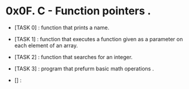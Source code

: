 # 0x0F. C - Function pointers .



- [TASK 0] :  function that prints a name.

- [TASK 1] : function that executes a function given as a parameter on each element of an array.

- [TASK 2] : function that searches for an integer.

- [TASK 3] : program that prefurm basic math operations .

- [] : 
